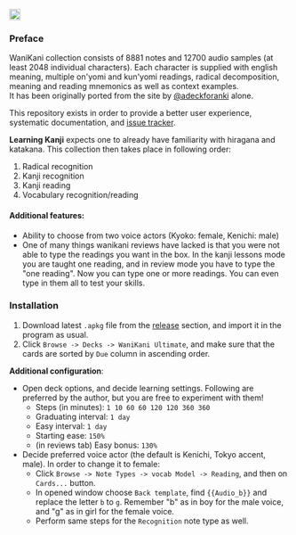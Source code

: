 [<img alt="Discord" src="https://img.shields.io/badge/Discord-5865F2?style=for-the-badge&labelColor=000000&logo=discord&logoColor=ffffff" height="20">](https://discord.gg/53ZeZ5z)

### Preface
WaniKani collection consists of 8881 notes and 12700 audio samples 
(at least 2048 individual characters). Each character is supplied with english meaning,
multiple on'yomi and kun'yomi readings, radical decomposition, meaning and reading mnemonics
as well as context examples.  
It has been originally ported from the site by 
[@adeckforanki](https://www.reddit.com/user/adeckforanki/) alone.

This repository exists in order to provide a better user experience, systematic documentation,
and [issue tracker](https://github.com/FredericaBernkastel/WaniKani/issues).

**Learning Kanji** expects one to already have familiarity with hiragana and katakana. 
This collection then takes place in following order:
1. Radical recognition
1. Kanji recognition
1. Kanji reading
1. Vocabulary recognition/reading

#### Additional features:
- Ability to choose from two voice actors (Kyoko: female, Kenichi: male)
- One of many things wanikani reviews have lacked is that you were not able to type the 
  readings you want in the box. In the kanji lessons mode you are taught one reading,
  and in review mode you have to type the "one reading". 
  Now you can type one or more readings. You can even type in them all to test your skills.
  
### Installation
1. Download latest `.apkg` file from the 
   [release](https://github.com/FredericaBernkastel/WaniKani/releases) section, 
   and import it in the program as usual.
1. Click `Browse -> Decks -> WaniKani Ultimate`, and make sure that the cards are sorted by
   `Due` column in ascending order.

**Additional configuration**: 
- Open deck options, and decide learning settings. Following are preferred by the author,
  but you are free to experiment with them!
  - Steps (in minutes): `1 10 60 60 120 120 360 360`
  - Graduating interval: `1 day`
  - Easy interval: `1 day`
  - Starting ease: `150%`
  - (in reviews tab) Easy bonus: `130%`
- Decide preferred voice actor (the default is Kenichi, Tokyo accent, male). 
  In order to change it to female:
  - Click `Browse -> Note Types -> vocab Model -> Reading`, and then on `Cards...` button.
  - In opened window choose `Back template`, find `{{Audio_b}}` and replace the 
    letter `b` to `g`. Remember "b" as in boy for the male voice, and "g" as in girl for 
    the female voice.
  - Perform same steps for the `Recognition` note type as well.
    